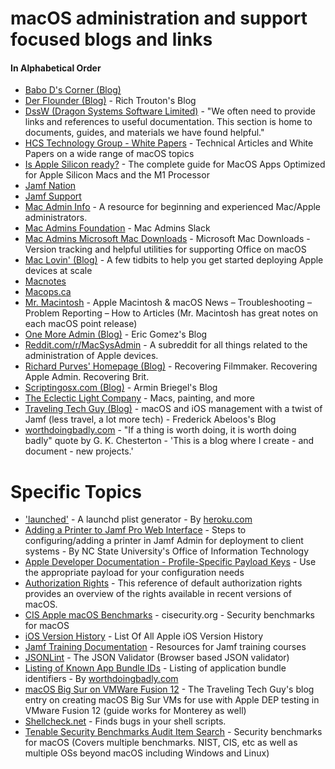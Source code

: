 # macOS administration and support focused blogs and links
#### In Alphabetical Order

- [Babo D's Corner (Blog)](https://babodee.wordpress.com/)
- [Der Flounder (Blog)](https://derflounder.wordpress.com/) - Rich Trouton's Blog
- [DssW (Dragon Systems Software Limited)](https://www.dssw.co.uk/reference/) - "We often need to provide links and references to useful documentation. This section is home to documents, guides, and materials we have found helpful."
- [HCS Technology Group - White Papers](https://hcsonline.com/support/white-papers/) - Technical Articles and White Papers on a wide range of macOS topics
- [Is Apple Silicon ready?](https://isapplesiliconready.com/) - The complete guide for MacOS Apps Optimized for Apple Silicon Macs and the M1 Processor
- [Jamf Nation](https://community.jamf.com/)
- [Jamf Support](https://support.jamf.com/)
- [Mac Admin Info](https://www.macadmin.info/) - A resource for beginning and experienced Mac/Apple administrators.
- [Mac Admins Foundation](https://www.macadmins.org/) - Mac Admins Slack
- [Mac Admins Microsoft Mac Downloads](https://www.macadmins.software/) - Microsoft Mac Downloads - Version tracking and helpful utilities for supporting Office on macOS
- [Mac Lovin' (Blog)](https://maclovin.org/) - A few tidbits to help you get started deploying Apple devices at scale
- [Macnotes](https://macnotes.wordpress.com/)
- [Macops.ca](https://macops.ca/)
- [Mr. Macintosh](https://mrmacintosh.com/) - Apple Macintosh & macOS News – Troubleshooting – Problem Reporting – How to Articles (Mr. Macintosh has great notes on each macOS point release)
- [One More Admin (Blog)](https://blog.eriknicolasgomez.com/) - Eric Gomez's Blog
- [Reddit.com/r/MacSysAdmin](https://www.reddit.com/r/macsysadmin/) - A subreddit for all things related to the administration of Apple devices.
- [Richard Purves' Homepage (Blog)](https://richard-purves.com/) - Recovering Filmmaker. Recovering Apple Admin. Recovering Brit.
- [Scriptingosx.com (Blog)](https://scriptingosx.com/) - Armin Briegel's Blog
- [The Eclectic Light Company](https://eclecticlight.co/) - Macs, painting, and more
- [Traveling Tech Guy (Blog)](https://travellingtechguy.blog/) - macOS and iOS management with a twist of Jamf (less travel, a lot more tech) - Frederick Abeloos's Blog
- [worthdoingbadly.com](https://worthdoingbadly.com) - "If a thing is worth doing, it is worth doing badly" quote by G. K. Chesterton - 'This is a blog where I create - and document - new projects.'

# Specific Topics

- ['launched'](https://zerolaunched.herokuapp.com/) - A launchd plist generator - By [heroku.com](https://www.heroku.com/)
- [Adding a Printer to Jamf Pro Web Interface](https://oit.ncsu.edu/help-support/apple/jamf-pro/jamf-pro-add-printer-in-web-interface/) - Steps to configuring/adding a printer in Jamf Admin for deployment to client systems - By NC State University's Office of Information Technology
- [Apple Developer Documentation - Profile-Specific Payload Keys](https://developer.apple.com/documentation/devicemanagement/profile-specific_payload_keys) - Use the appropriate payload for your configuration needs
- [Authorization Rights](https://www.dssw.co.uk/reference/authorization-rights/) - This reference of default authorization rights provides an overview of the rights available in recent versions of macOS.
- [CIS Apple macOS Benchmarks](https://www.cisecurity.org/benchmark/apple_os) - cisecurity.org - Security benchmarks for macOS
- [iOS Version History](https://www.gkgigs.com/list-apple-ios-version-history/) - List Of All Apple iOS Version History
- [Jamf Training Documentation](https://docs.jamf.com/education-services/resources/20211229/Resources_Welcome.html) - Resources for Jamf training courses
- [JSONLint](https://jsonlint.com/) - The JSON Validator (Browser based JSON validator)
- [Listing of Known App Bundle IDs](https://worthdoingbadly.com/assets/blog/appkitcompat/appkit_processed.html) - Listing of application bundle identifiers - By [worthdoingbadly.com](https://worthdoingbadly.com)
- [macOS Big Sur on VMWare Fusion 12](https://travellingtechguy.blog/macos-big-sur-on-vmware-fusion-12/) - The Traveling Tech Guy's blog entry on creating macOS Big Sur VMs for use with Apple DEP testing in VMware Fusion 12 (guide works for Monterey as well)
- [Shellcheck.net](https://shellcheck.net) - Finds bugs in your shell scripts. 
- [Tenable Security Benchmarks Audit Item Search](https://www.tenable.com/audits/items/search) - Security benchmarks for macOS (Covers multiple benchmarks. NIST, CIS, etc as well as multiple OSs beyond macOS including Windows and Linux)
